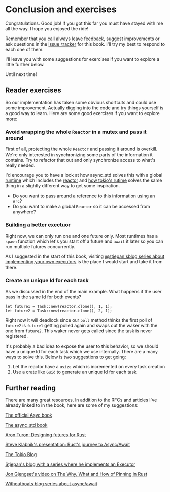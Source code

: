 # Conclusion and exercises

Congratulations. Good job! If you got this far you must have stayed with me
all the way. I hope you enjoyed the ride!

Remember that you call always leave feedback, suggest improvements or ask questions
in the [issue_tracker](https://github.com/cfsamson/books-futures-explained/issues) for this book.
I'll try my best to respond to each one of them.

I'll leave you with some suggestions for exercises if you want to explore a little further below.

Until next time!

## Reader exercises

So our implementation has taken some obvious shortcuts and could use some improvement.
Actually digging into the code and try things yourself is a good way to learn. Here are
some good exercises if you want to explore more:

### Avoid wrapping the whole `Reactor` in a mutex and pass it around

First of all, protecting the whole `Reactor` and passing it around is overkill. We're only
interested in synchronizing some parts of the information it contains. Try to refactor that
out and only synchronize access to what's really needed.

I'd encourage you to have a look at how async_std solves this with a global [runtime](https://github.com/async-rs/async-std/blob/b446cd023084a157b8a531cff65b8df37750be58/src/rt/mod.rs#L15-L23) which includes the [reactor](https://github.com/async-rs/async-std/blob/b446cd023084a157b8a531cff65b8df37750be58/src/rt/runtime.rs#L39-L70)
and [how tokio's rutime](https://github.com/tokio-rs/tokio/blob/19a87e090ed528001e0363a30f6165304a710d49/tokio/src/runtime/context.rs#L2-L12) solves the same
thing in a slightly different way to get some inspiration.

* Do you want to pass around a reference to this information using an `Arc`?
* Do you want to make a global `Reactor` so it can be accessed from anywhere?

### Building a better exectuor

Right now, we can only run one and one future only. Most runtimes has a `spawn`
function which let's you start off a future and `await` it later so you
can run multiple futures concurrently.

As I suggested in the start of this book, visiting [@stjepan'sblog series about implementing your own executors](https://web.archive.org/web/20200207092849/https://stjepang.github.io/2020/01/31/build-your-own-executor.html)
is the place I would start and take it from there.

### Create an unique Id for each task

As we discussed in the end of the main example. What happens if the user pass in
the same Id for both events?

```rust, ignore
let future1 = Task::new(reactor.clone(), 1, 1);
let future2 = Task::new(reactor.clone(), 2, 1);
```

Right now it will deadlock since our `poll` method thinks the first poll of
`future2` is `future1` getting polled again and swaps out the waker with the
one from `future2`. This waker never gets called since the task is never
registered.

It's probably a bad idea to expose the user to this behavior, so we
should have a unique Id for each task which we use internally. There are a
many ways to solve this. Below is two suggestions to get going:

1. Let the reactor have a `usize` which is incremented on every task creation
2. Use a crate like `Guid` to generate an unique Id for each task

## Further reading

There are many great resources. In addition to the RFCs and articles I've already
linked to in the book, here are some of my suggestions:

[The official Asyc book](https://rust-lang.github.io/async-book/01_getting_started/01_chapter.html)

[The async_std book](https://book.async.rs/)

[Aron Turon: Designing futures for Rust](https://aturon.github.io/blog/2016/09/07/futures-design/)

[Steve Klabnik's presentation: Rust's journey to Async/Await](https://www.infoq.com/presentations/rust-2019/)

[The Tokio Blog](https://tokio.rs/blog/2019-10-scheduler/)

[Stjepan's blog with a series where he implements an Executor](https://stjepang.github.io/)

[Jon Gjengset's video on The Why, What and How of Pinning in Rust](https://youtu.be/DkMwYxfSYNQ)

[Withoutboats blog series about async/await](https://boats.gitlab.io/blog/post/2018-01-25-async-i-self-referential-structs/)

[condvar_std]: https://doc.rust-lang.org/stable/std/sync/struct.Condvar.html
[condvar_wiki]: https://en.wikipedia.org/wiki/Monitor_(synchronization)#Condition_variables
[arcwake]: https://rust-lang-nursery.github.io/futures-api-docs/0.3.0-alpha.13/futures/task/trait.ArcWake.html